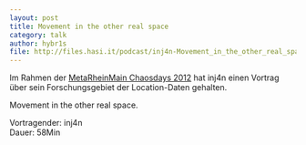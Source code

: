 ```yaml
---
layout: post
title: Movement in the other real space
category: talk
author: hybr1s
file: http://files.hasi.it/podcast/inj4n-Movement_in_the_other_real_space.mp3
---
```

Im Rahmen der [MetaRheinMain Chaosdays 2012](http://mrmcd.net/wiki/start)  hat inj4n einen Vortrag über sein Forschungsgebiet der Location-Daten gehalten.  

Movement in the other real space.  

Vortragender: inj4n  
Dauer: 58Min
